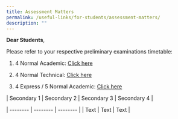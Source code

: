 ```yaml
---
title: Assessment Matters
permalink: /useful-links/for-students/assessment-matters/
description: ""
---
```

**Dear Students**, 

Please refer to your respective preliminary examinations timetable:

1) 4 Normal Academic: [Click here](/files/2023%20prelims%204n-examination%20schedule%20v2.pdf)

2) 4 Normal Technical: [Click here](/files/2023%20prelims%204nt%20examination%20schedule.pdf)

3) 4 Express / 5 Normal Academic: [Click here](/files/2023-prelims-4e5n-examination%20schedule%20-v2.pdf)


| Secondary 1 | Secondary 2 | Secondary 3 | Secondary 4 |

| -------- | -------- | -------- |
| Text     | Text     | Text     |

